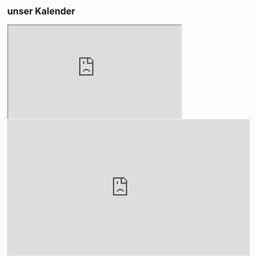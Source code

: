 ## unser Kalender

<iframe width="400" height="215" src="http://cloud.discord.rover.de/apps/calendar/embed/BnzgaWnB95ksRdYj"></iframe>

<iframe width="560" height="315" src="https://www.youtube.com/embed/dQw4w9WgXcQ?controls=0" title="YouTube video player" frameborder="0" allow="accelerometer; autoplay; clipboard-write; encrypted-media; gyroscope; picture-in-picture" allowfullscreen></iframe>
